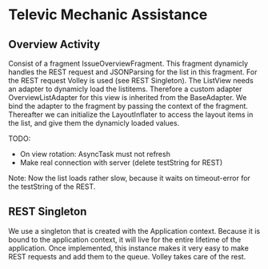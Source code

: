 # Televic Mechanic Assistance
## Overview Activity
Consist of a fragment IssueOverviewFragment. This fragment dynamicly handles the REST request and JSONParsing for the list in this fragment. For the REST request Volley is used (see REST Singleton). The ListView needs an adapter to dynamicly load the listitems. Therefore a custom adapter OverviewListAdapter for this view is inherited from the BaseAdapter. We bind the adapter to the fragment by passing the context of the fragment. Thereafter we can initialize the LayoutInflater to access the layout items in the list, and give them the dynamicly loaded values.

TODO: 
- On view rotation: AsyncTask must not refresh
- Make real connection with server (delete testString for REST)

Note: Now the list loads rather slow, because it waits on timeout-error for the testString of the REST.

## REST Singleton
We use a singleton that is created with the Application context. Because it is bound to the application context, it will live for the entire lifetime of the application. Once implemented, this instance makes it very easy to make REST requests and add them to the queue. Volley takes care of the rest.
